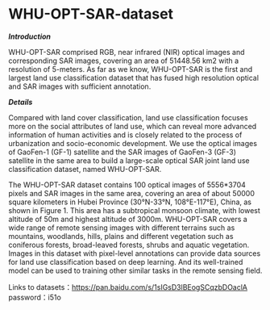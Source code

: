 # WHU-OPT-SAR-dataset
___Introduction___

  WHU-OPT-SAR comprised RGB, near infrared (NIR) optical images and corresponding SAR images, covering an area of 51448.56 km2 with a resolution of 5-meters. As far as we know, WHU-OPT-SAR is the first and largest land use classification dataset that has fused high resolution optical and SAR images with sufficient annotation. 
  
___Details___

  Compared with land cover classification, land use classification focuses more on the social attributes of land use, which can reveal more advanced information of human activities and is closely related to the process of urbanization and socio-economic development. We use the optical images of GaoFen-1 (GF-1) satellite and the SAR images of GaoFen-3 (GF-3) satellite in the same area to build a large-scale optical SAR joint land use classification dataset, named WHU-OPT-SAR.

  The WHU-OPT-SAR dataset contains 100 optical images of 5556*3704 pixels and SAR images in the same area, covering an area of about 50000 square kilometers in Hubei Province (30°N-33°N, 108°E-117°E), China, as shown in Figure 1. This area has a subtropical monsoon climate, with lowest altitude of 50m and highest altitude of 3000m. WHU-OPT-SAR covers a wide range of remote sensing images with different terrains such as mountains, woodlands, hills, plains and different vegetation such as coniferous forests, broad-leaved forests, shrubs and aquatic vegetation. Images in this dataset with pixel-level annotations can provide data sources for land use classification based on deep learning.
And its well-trained model can be used to training other similar tasks in the remote sensing field. 





Links to datasets：https://pan.baidu.com/s/1sIGsD3lBEogSCqzbDOaclA 
password：i51o 


